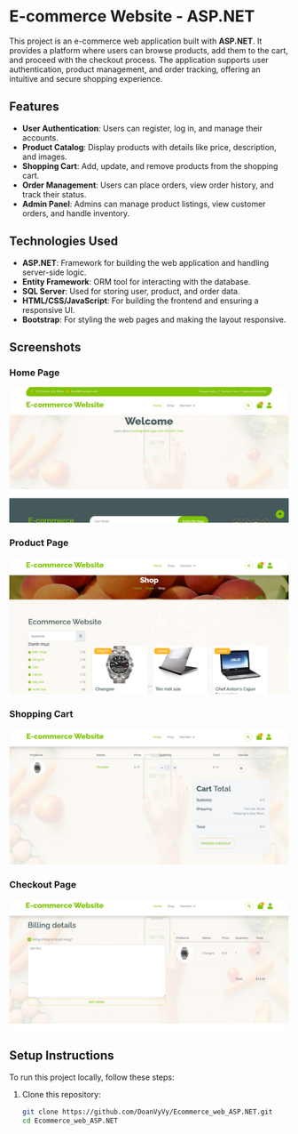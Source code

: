 # E-commerce Website - ASP.NET

This project is an e-commerce web application built with **ASP.NET**. It provides a platform where users can browse products, add them to the cart, and proceed with the checkout process. The application supports user authentication, product management, and order tracking, offering an intuitive and secure shopping experience.

## Features
- **User Authentication**: Users can register, log in, and manage their accounts.
- **Product Catalog**: Display products with details like price, description, and images.
- **Shopping Cart**: Add, update, and remove products from the shopping cart.
- **Order Management**: Users can place orders, view order history, and track their status.
- **Admin Panel**: Admins can manage product listings, view customer orders, and handle inventory.

## Technologies Used
- **ASP.NET**: Framework for building the web application and handling server-side logic.
- **Entity Framework**: ORM tool for interacting with the database.
- **SQL Server**: Used for storing user, product, and order data.
- **HTML/CSS/JavaScript**: For building the frontend and ensuring a responsive UI.
- **Bootstrap**: For styling the web pages and making the layout responsive.

## Screenshots

### Home Page
![Home Page](./screenshots/home-page.png)

### Product Page
![Product Page](./screenshots/product-page.png)

### Shopping Cart
![Shopping Cart](./screenshots/shopping-cart.png)

### Checkout Page
![Checkout Page](./screenshots/checkout-page.png)

## Setup Instructions
To run this project locally, follow these steps:

1. Clone this repository:
   ```bash
   git clone https://github.com/DoanVyVy/Ecommerce_web_ASP.NET.git
   cd Ecommerce_web_ASP.NET
